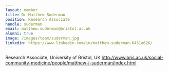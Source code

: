 ```yaml
---
layout: member
title: Dr Matthew Suderman
position: Research Associate
handle: suderman
email: matthew.suderman@bristol.ac.uk
alumni: true
image: /images/team/suderman.jpg
linkedin: https://www.linkedin.com/in/matthew-suderman-6431a626/
---
```


Research Associate, University of Bristol, UK
http://www.bris.ac.uk/social-community-medicine/people/matthew-j-suderman/index.html
